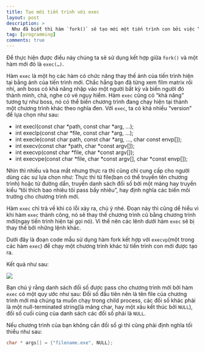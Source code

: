 ```yaml
---
title: Tạo mới tiến trình với exec
layout: post
description: >
  Như đã biết thì hàm `fork()` sẽ tạo mới một tiến trình con bởi việc “sao chép” lại tiến trình cha. Nghĩa là nó sẽ thực thi lại chính chương trình cha đã tạo ra nó, kiểu như cha nào con nấy. Nhưng thực tế không phải lúc nào chúng ta cũng muốn “cha nào con nấy”, đôi lúc thì con sinh ra phải giống “ông hàng xóm” chứ :)). Bài viết này mình sẽ hướng dẩn cách tạo mới tiến trình con rồi thực thi mới một chương trình khác thay vì thực thi lại chương trình cha đã tạo ra nó.
tag: [programming]
comments: true
---
```


Để thực hiện được điều này chúng ta sẽ sử dụng kết hợp giữa `fork()` và một hàm mới đó là `exec(…)`.

Hàm `exec` là một họ các hàm có chức năng thay thế ảnh của tiến trình hiện tại bằng ảnh của tiến trình mới. Chắc hẳng bạn đã từng xem film matrix rồi nhỉ, anh boss có khả năng nhập vào một người bất kỳ và biến người đó thành mình, chà, nghe có vẻ nguy hiểm. Hàm `exec` cũng có “khả năng” tương tự như boss, nó có thể biến chương trình đang chạy hiện tại thành một chương trình khác theo nghĩa đen. Với `exec`, ta có khá nhiều “version” để lựa chọn như sau:

* int execl(const char *path, const char *arg, …);
* int execlp(const char *file, const char *arg, …);
* int execle(const char path, const char *arg, …, char const envp[]);
* int execv(const char *path, char *const argv[]);
* int execvp(const char *file, char *const argv[]);
* int execvpe(const char *file, char *const argv[], char *const envp[]);

Nhìn thì nhiều và hoa mắt nhưng thực ra thì cũng chỉ cung cấp cho người dùng các sự lựa chọn như: Thực thi từ file(bạn có thể truyền tên chương trình) hoặc từ đường dẩn, truyền danh sách đối số bởi một mảng hay truyền kiểu “tôi thích bao nhiêu tôi pass bấy nhiêu”, hay định nghĩa các biến môi trường cho chương trình mới.

Hàm `exec` chỉ trả về khi có lỗi xảy ra, chú ý nhé. Đoạn này thì cũng dể hiểu vì khi hàm `exec` thành công, nó sẽ thay thế chương trình cũ bằng chương trình mới(ngay tiến trình hiện tại gọi nó). Vì thế nên các lênh dưới hàm `exec` sẽ bị thay thế bởi những lệnh khác.

Dưới đây là đoạn code mẫu sử dụng hàm fork kết hợp với `execvp`(một trong các hàm `exec`) để chạy một chương trình khác từ tiến trình con mới được tạo ra.

<div data-gist-id="517ab14cda50acc2821662a0a705978a"></div>

Kết quả như sau:

![](https://4.bp.blogspot.com/-h3urQv8H4jE/V3qeDomy4fI/AAAAAAAAO4g/7VV8Vt07Jtg0Hw4I6mUTVXhIM8920GdWQCLcB/s1600/fork%2526exec.png)

Bạn chú ý rằng danh sách đối số được pass cho chương trình mới bởi hàm `exec` có một quy ước như sau: Đối số đầu tiên nên là tên file của chương trình mới mà chúng ta muốn chạy trong child process, các đối số khác phải là một null-terminated string(là mảng char, hay một xâu kết thúc bởi `NULL`), đối số cuối cùng của danh sách các đối số phải là `NULL`.

Nếu chương trình của bạn không cần đối số gì thì cũng phải định nghĩa tối thiểu như sau:

```c
char * args[] = {"filename.exe", NULL};
```